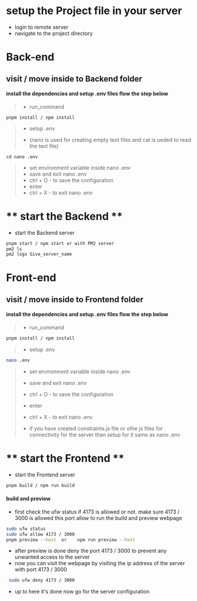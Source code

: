 # setup the Project file in your server

- login to remote server
- navigate to the project directory



# **Back-end**
## visit / move inside to Backend folder 
#### install the dependencies and setup .env files flow the step below

> - run_command

```cd 
pnpm install / npm install
```

> - setup .env 
> 
> - (nano is used for creating empty text files and cat is ueded to read the text file)

```cd nano .env  ```   
> - set environment variable inside nano .env 
> - save and exit nano .env 
> - ctrl + O             - to save the configuration 
> - enter 
> - ctrl + X             - to exit nano .env



# ** start the Backend **
- start the Backend server
```bash
pnpm start / npm start or with PM2 server
pm2 ls
pm2 logs Give_server_name

```


# **Front-end**
## visit / move inside to Frontend folder 
#### install the dependencies and setup .env files flow the step below

> - run_command

```bash
pnpm install / npm install

```
> - setup .env

```bash 
nano .env 
```

> - set environment variable inside nano .env
> - save and exit nano .env 
> -  ctrl + O             - to save the configuration 
> - enter 
> - ctrl + X             - to exit nano .env
>
>
>- if you have created constraints.js file or othe js files for connectivity for the server than setup for it same as nano .env




# ** start the Frontend **
- start the Frontend server


```bash 
pnpm build / npm run build
 ```

#### **build and preview**
- first check the ufw status if 4173 is allowed or not. make sure 4173 / 3000 is allowed this port allow to run the build and preview webpage

```bash
sudo ufw status
sudo ufw allow 4173 / 3000
pnpm preview --host  or    npm run preview --host

```

- after preview is done deny the port 4173 / 3000 to prevent any unwanted access to the server
- now you can visit the webpage by visiting the ip address of the server with port 4173 / 3000

```bash
 sudo ufw deny 4173 / 3000
```
- up to here it's done now go for the server configuration




